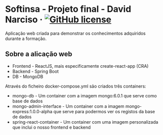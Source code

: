 # Softinsa - Projeto final - David Narciso &middot; [![GitHub license](https://img.shields.io/badge/license-MIT-blue.svg)](https://github.com/git/git-scm.com/blob/main/MIT-LICENSE.txt)

Aplicação web criada para demonstrar os conhecimentos adquiridos durante a formação.

## Sobre a alicação web

* Frontend - ReactJS, mais especificamente create-react-app (CRA)
* Backend - Spring Boot
* DB - MongoDB

Através do ficheiro docker-compose.yml são criados três containers:

* mongo-db - Um container com a imagem mongo:6.0.1 que serve como base de dados
* mongo-admin-interface - Um container com a imagem mongo-express:1.0.0-alpha que serve para podermos ver os registos da base de dados
* spring-react-container - Um container com uma imagem personalizada que inclui o nosso frontend e backend
